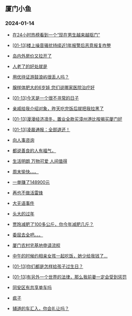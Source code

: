 ## 厦门小鱼 
### 2024-01-14

+ [在24小时热榜看到一个“现在男生越来越抠门”](http://bbs.xmfish.com/read-htm-tid-18134737.html)

+ [[01-13]楼上噪音骚扰持续近1年报警后恶意报复咋整](http://bbs.xmfish.com/read-htm-tid-18134604.html)

+ [岛内外房价又拉开了](http://bbs.xmfish.com/read-htm-tid-18134773.html)

+ [人老了的好处就是](http://bbs.xmfish.com/read-htm-tid-18134691.html)

+ [用优待证游鼓浪屿很丢人吗？](http://bbs.xmfish.com/read-htm-tid-18134687.html)

+ [腺样体肥大的6岁娃 您们说哪家医院治疗好](http://bbs.xmfish.com/read-htm-tid-18134588.html)

+ [[01-13]今天是一个很不寻常的日子](http://bbs.xmfish.com/read-htm-tid-18134710.html)

+ [亲戚给我介绍对象，昨天吃完饭后就把我拉黑了](http://bbs.xmfish.com/read-htm-tid-18134861.html)

+ [[01-13]漫漫经济凛冬，置业全款买漳州港比按揭买厦门好](http://bbs.xmfish.com/read-htm-tid-18134787.html)

+ [[01-13]凌晨通报：全部退还！](http://bbs.xmfish.com/read-htm-tid-18134894.html)

+ [向人事咨询](http://bbs.xmfish.com/read-htm-tid-18134790.html)

+ [都说善良的人有福气，](http://bbs.xmfish.com/read-htm-tid-18134767.html)

+ [生活明朗 万物可爱 人间值得](http://bbs.xmfish.com/read-htm-tid-18134668.html)

+ [周末愉快。。。](http://bbs.xmfish.com/read-htm-tid-18134822.html)

+ [一单赚了148900元](http://bbs.xmfish.com/read-htm-tid-18134941.html)

+ [再也不做活雷锋](http://bbs.xmfish.com/read-htm-tid-18134879.html)

+ [大无语事件](http://bbs.xmfish.com/read-htm-tid-18134932.html)

+ [头大的过年](http://bbs.xmfish.com/read-htm-tid-18134931.html)

+ [贾玲减肥了100多公斤，你今年减肥几斤？](http://bbs.xmfish.com/read-htm-tid-18134870.html)

+ [委屈去全吧。。。](http://bbs.xmfish.com/read-htm-tid-18134988.html)

+ [厦门农村宅基地申请流程](http://bbs.xmfish.com/read-htm-tid-18134926.html)

+ [中午的时候约相亲女孩一起吃饭，她少给我钱了…](http://bbs.xmfish.com/read-htm-tid-18135004.html)

+ [[01-13]你们都是怎样给孩子过生日？](http://bbs.xmfish.com/read-htm-tid-18134891.html)

+ [[01-13]有另外一个世界的法律，那么我前妻一定会受到惩罚](http://bbs.xmfish.com/read-htm-tid-18134902.html)

+ [同安区有共享单车吗](http://bbs.xmfish.com/read-htm-tid-18134987.html)

+ [疯子](http://bbs.xmfish.com/read-htm-tid-18134924.html)

+ [辅道的车汇入，你会礼让吗？](http://bbs.xmfish.com/read-htm-tid-18134963.html)

